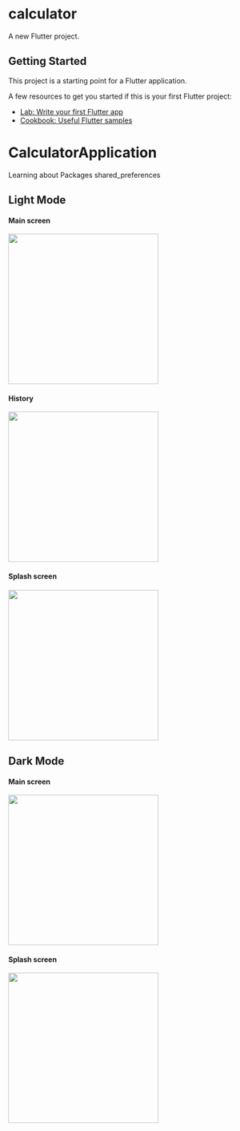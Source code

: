 # calculator

A new Flutter project.

## Getting Started

This project is a starting point for a Flutter application.

A few resources to get you started if this is your first Flutter project:

- [Lab: Write your first Flutter app](https://docs.flutter.dev/get-started/codelab)
- [Cookbook: Useful Flutter samples](https://docs.flutter.dev/cookbook)

# CalculatorApplication
Learning about Packages shared_preferences

## Light Mode
<h4>Main screen</h4>
<img src="https://github.com/AmirNori-Flutter/CalculatorApplication/blob/main/assets/Pictures/2.png" width="300"/>
<h4>History</h4>
<img src="https://github.com/AmirNori-Flutter/CalculatorApplication/blob/main/assets/Pictures/3.png" width="300"/>
<h4>Splash screen</h4>
<img src="https://github.com/AmirNori-Flutter/CalculatorApplication/blob/main/assets/Pictures/1.png" width="300"/>

## Dark Mode
<h4>Main screen</h4>
<img src="https://github.com/AmirNori-Flutter/CalculatorApplication/blob/main/assets/Pictures/4.png" width="300"/>
<h4>Splash screen</h4>
<img src="https://github.com/AmirNori-Flutter/CalculatorApplication/blob/main/assets/Pictures/5.png" width="300"/>

